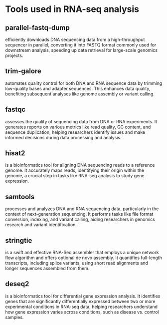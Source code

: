 # Tools used in RNA-seq analysis

## parallel-fastq-dump
efficiently downloads DNA sequencing data from a high-throughput sequencer in parallel, converting it into FASTQ format commonly used for downstream analysis, speeding up data retrieval for large-scale genomics projects.

##  trim-galore
automates quality control for both DNA and RNA sequence data by trimming low-quality bases and adapter sequences. This enhances data quality, benefiting subsequent analyses like genome assembly or variant calling.

## fastqc 
assesses the quality of sequencing data from DNA or RNA experiments. It generates reports on various metrics like read quality, GC content, and sequence duplication, helping researchers identify issues and make informed decisions during data processing and analysis.

## hisat2 
is a bioinformatics tool for aligning DNA sequencing reads to a reference genome. It accurately maps reads, identifying their origin within the genome, a crucial step in tasks like RNA-seq analysis to study gene expression.

## samtools
processes and analyzes DNA and RNA sequencing data, particularly in the context of next-generation sequencing. It performs tasks like file format conversion, indexing, and variant calling, aiding researchers in genomics research and variant identification.

## stringtie
is a swift and effective RNA-Seq assembler that employs a unique network flow algorithm and offers optional de novo assembly. It quantifies full-length transcripts, including splice variants, using short read alignments and longer sequences assembled from them.

## deseq2
is a bioinformatics tool for differential gene expression analysis. It identifies genes that are significantly differentially expressed between two or more experimental conditions in RNA-seq data, helping researchers understand how gene expression varies across conditions, such as disease vs. control samples.